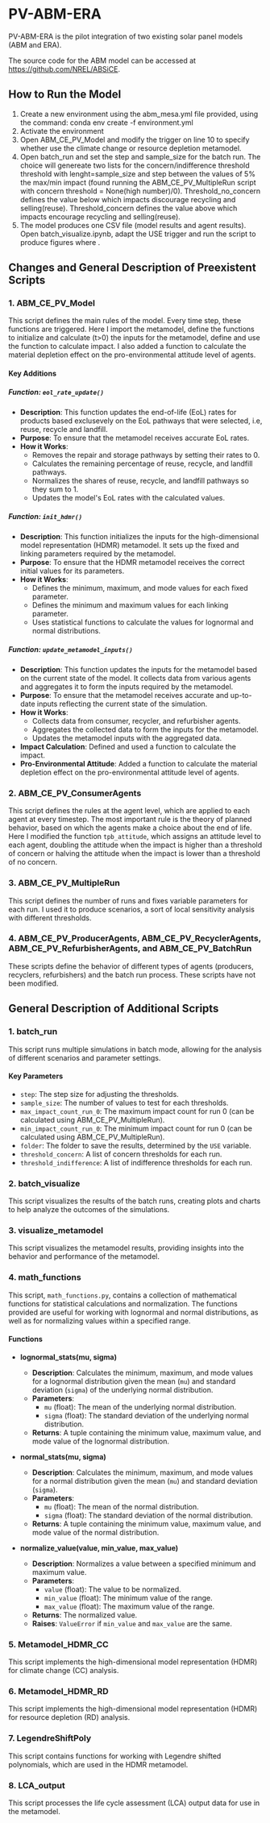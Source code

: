 # PV-ABM-ERA

PV-ABM-ERA is the pilot integration of two existing solar panel models (ABM and ERA).

The source code for the ABM model can be accessed at https://github.com/NREL/ABSiCE.

## How to Run the Model

 1. Create a new environment using the abm_mesa.yml file provided, using the command: conda env create -f environment.yml
 2. Activate the environment 
 3. Open ABM_CE_PV_Model and modify the trigger on line 10 to specify whether use the climate change or resource depletion metamodel.
 4. Open batch_run and set the step and sample_size for the batch run. The choice will genereate two lists for the concern/indifference threshold threshold with lenght=sample_size and step between the values of 5% the max/min impact (found running the ABM_CE_PV_MultipleRun script with concern threshold = None(high number)/0). Threshold_no_concern defines the value below which impacts discourage recycling and selling(reuse). Threshold_concern defines the value above which impacts encourage recycling and selling(reuse).
 5. The model produces one CSV file (model results and agent results). Open batch_visualize.ipynb, adapt the USE trigger and run the script to produce figures where .

## Changes and General Description of Preexistent Scripts

### 1. ABM_CE_PV_Model
This script defines the main rules of the model. Every time step, these functions are triggered. Here I import the metamodel, define the functions to initialize and calculate (t>0) the inputs for the metamodel, define and use the function to calculate impact. I also added a function to calculate the material depletion effect on the pro-environmental attitude level of agents.
#### Key Additions
##### Function: `eol_rate_update()`
- **Description**: This function updates the end-of-life (EoL) rates for products based exclusevely on the EoL pathways that were selected, i.e, reuse, recycle and landfill.
- **Purpose**: To ensure that the metamodel receives accurate EoL rates.
- **How it Works**:
  - Removes the repair and storage pathways by setting their rates to 0.
  - Calculates the remaining percentage of reuse, recycle, and landfill pathways.
  - Normalizes the shares of reuse, recycle, and landfill pathways so they sum to 1.
  - Updates the model's EoL rates with the calculated values.
##### Function: `init_hdmr()`
- **Description**: This function initializes the inputs for the high-dimensional model representation (HDMR) metamodel. It sets up the fixed and linking parameters required by the metamodel.
- **Purpose**: To ensure that the HDMR metamodel receives the correct initial values for its parameters.
- **How it Works**:
  - Defines the minimum, maximum, and mode values for each fixed parameter.
  - Defines the minimum and maximum values for each linking parameter.
  - Uses statistical functions to calculate the values for lognormal and normal distributions.
##### Function: `update_metamodel_inputs()`
- **Description**: This function updates the inputs for the metamodel based on the current state of the model. It collects data from various agents and aggregates it to form the inputs required by the metamodel.
- **Purpose**: To ensure that the metamodel receives accurate and up-to-date inputs reflecting the current state of the simulation.
- **How it Works**:
  - Collects data from consumer, recycler, and refurbisher agents.
  - Aggregates the collected data to form the inputs for the metamodel.
  - Updates the metamodel inputs with the aggregated data.
- **Impact Calculation**: Defined and used a function to calculate the impact.
- **Pro-Environmental Attitude**: Added a function to calculate the material depletion effect on the pro-environmental attitude level of agents.

### 2. ABM_CE_PV_ConsumerAgents
This script defines the rules at the agent level, which are applied to each agent at every timestep. The most important rule is the theory of planned behavior, based on which the agents make a choice about the end of life. Here I modified the function `tpb_attitude`, which assigns an attitude level to each agent, doubling the attitude when the impact is higher than a threshold of concern or halving the attitude when the impact is lower than a threshold of no concern.

### 3. ABM_CE_PV_MultipleRun
This script defines the number of runs and fixes variable parameters for each run. I used it to produce scenarios, a sort of local sensitivity analysis with different thresholds.

### 4. ABM_CE_PV_ProducerAgents, ABM_CE_PV_RecyclerAgents, ABM_CE_PV_RefurbisherAgents, and ABM_CE_PV_BatchRun
These scripts define the behavior of different types of agents (producers, recyclers, refurbishers) and the batch run process. These scripts have not been modified.

## General Description of Additional Scripts

### 1. batch_run
This script runs multiple simulations in batch mode, allowing for the analysis of different scenarios and parameter settings.
#### Key Parameters
- `step`: The step size for adjusting the thresholds.
- `sample_size`: The number of values to test for each thresholds.
- `max_impact_count_run_0`: The maximum impact count for run 0 (can be calculated using ABM_CE_PV_MultipleRun).
- `min_impact_count_run_0`: The minimum impact count for run 0 (can be calculated using ABM_CE_PV_MultipleRun).
- `folder`: The folder to save the results, determined by the `USE` variable.
- `threshold_concern`: A list of concern thresholds for each run.
- `threshold_indifference`: A list of indifference thresholds for each run.

### 2. batch_visualize
This script visualizes the results of the batch runs, creating plots and charts to help analyze the outcomes of the simulations.

### 3. visualize_metamodel
This script visualizes the metamodel results, providing insights into the behavior and performance of the metamodel.

### 4. math_functions
This script, `math_functions.py`, contains a collection of mathematical functions for statistical calculations and normalization. The functions provided are useful for working with lognormal and normal distributions, as well as for normalizing values within a specified range.

#### Functions

- **lognormal_stats(mu, sigma)**
  - **Description**: Calculates the minimum, maximum, and mode values for a lognormal distribution given the mean (`mu`) and standard deviation (`sigma`) of the underlying normal distribution.
  - **Parameters**:
    - `mu` (float): The mean of the underlying normal distribution.
    - `sigma` (float): The standard deviation of the underlying normal distribution.
  - **Returns**: A tuple containing the minimum value, maximum value, and mode value of the lognormal distribution.

- **normal_stats(mu, sigma)**
  - **Description**: Calculates the minimum, maximum, and mode values for a normal distribution given the mean (`mu`) and standard deviation (`sigma`).
  - **Parameters**:
    - `mu` (float): The mean of the normal distribution.
    - `sigma` (float): The standard deviation of the normal distribution.
  - **Returns**: A tuple containing the minimum value, maximum value, and mode value of the normal distribution.

- **normalize_value(value, min_value, max_value)**
  - **Description**: Normalizes a value between a specified minimum and maximum value.
  - **Parameters**:
    - `value` (float): The value to be normalized.
    - `min_value` (float): The minimum value of the range.
    - `max_value` (float): The maximum value of the range.
  - **Returns**: The normalized value.
  - **Raises**: `ValueError` if `min_value` and `max_value` are the same.

### 5. Metamodel_HDMR_CC
This script implements the high-dimensional model representation (HDMR) for climate change (CC) analysis.

### 6. Metamodel_HDMR_RD
This script implements the high-dimensional model representation (HDMR) for resource depletion (RD) analysis.

### 7. LegendreShiftPoly
This script contains functions for working with Legendre shifted polynomials, which are used in the HDMR metamodel.

### 8. LCA_output
This script processes the life cycle assessment (LCA) output data for use in the metamodel.
